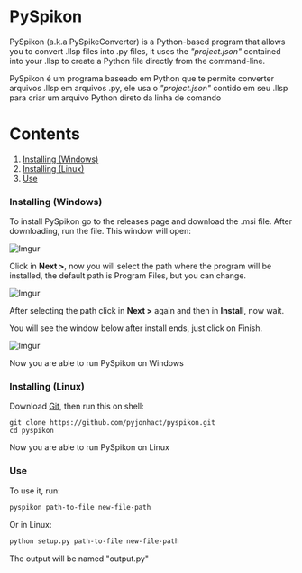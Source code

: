# **PySpikon**
PySpikon (a.k.a PySpikeConverter) is a Python-based program that allows you to convert .llsp files into .py files, it uses the *"project.json"* contained into your .llsp to create a Python file directly from the command-line.


PySpikon é um programa baseado em Python que te permite converter arquivos .llsp em arquivos .py, ele usa o *"project.json"* contido em seu .llsp para criar um arquivo Python direto da linha de comando

# Contents
1. [Installing (Windows)](#installing-windows)
2. [Installing (Linux)](#installing-linux)
3. [Use](#use)
### Installing (Windows)

To install PySpikon go to the releases page and download the .msi file. After downloading, run the file. This window will open:

![Imgur](https://i.imgur.com/3ms27y9.png)

Click in **Next >**, now you will select the path where the program will be installed, the default path is Program Files, but you can change.

![Imgur](https://i.imgur.com/aYwHx2s.png)

After selecting the path click in **Next >** again and then in **Install**, now wait.

You will see the window below after install ends, just click on Finish.

![Imgur](https://i.imgur.com/zvwRaH3.png)

Now you are able to run PySpikon on Windows

### Installing (Linux)

Download [Git](https://git-scm.com/downloads), then run this on shell:
```
git clone https://github.com/pyjonhact/pyspikon.git
cd pyspikon
```
Now you are able to run PySpikon on Linux

### Use
To use it, run:
```bash
pyspikon path-to-file new-file-path
```
Or in Linux:
```bash
python setup.py path-to-file new-file-path
```
The output will be named "output.py"

